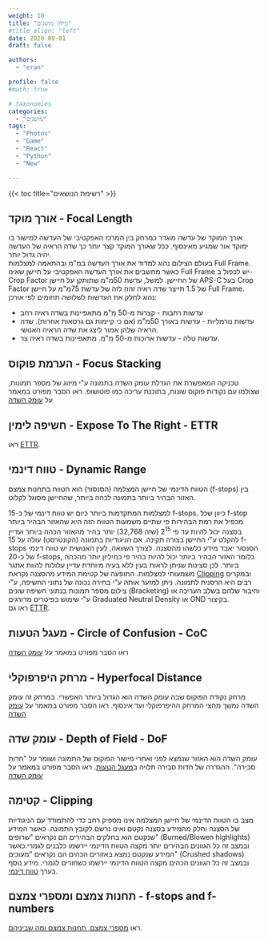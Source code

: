 ```yaml
---
weight: 10
title: "מילון מושגים"
#title_align: "left"
date: 2020-09-01
draft: false

authors: 
  - "eran"

profile: false
#math: true

# taxonomies
categories: 
  - "מושגים"
tags:
  - "Photos"
  - "Game"
  - "React"
  - "Python"
  - "New"

---
```

{{< toc title="רשימת הנושאים" >}}

## אורך מוקד - Focal Length
אורך המוקד של עדשה מוגדר כמרחק בין המרכז האפקטיבי של העדשה למישור בו ימוקד אור שמגיע מאינסוף. 
ככל שאורך המוקד קצר יותר כך שדה הראיה של העדשה יהיה גדול יותר.  
בעולם הצילום נהוג למדוד את אורך העדשה במ"מ ובהתאמה למצלמות Full Frame. 
כאשר מחשבים את אורך העדשה האפקטיבי על חיישן שאינו Full Frame יש לכפול ב-Crop Factor של החיישן.
למשל, עדשת 50מ"מ שתותקן על חיישן APS-C בעל Crop Factor של 1.5 תייצר שדה ראיה זהה לזה של עדשת 75מ"מ על חיישן Full Frame.  
נהוג לחלק את העדשות לשלושה תחומים לפי אורכן:
* עדשות רחבות - קצרות מ-50 מ"מ מתאפיינות בשדה ראיה רחב
* עדשות נורמליות - עדשות באורך 50מ"מ (אם כי קיימות גם גרסאות אחרות). שדה הראיה שלהן אמור ליצג את שדה הראיה האנושי.
* עדשות טלה - עדשות ארוכות מ-50 מ"מ. מתאפיינות בשדה ראיה צר.
 
 
## הערמת פוקוס - Focus Stacking
טכניקה המאפשרת את הגדלת עומק השדה בתמונה ע"י מיזוג של מספר תמונות, שצולמו עם נקודות פוקוס שונות, בתוכנת עריכה כמו פוטושופ.
ראו הסבר מפורט במאמר על [עומק השדה](/post/dof/#כשעומק-השדה-אינו-מספיק)
 
## חשיפה לימין - Expose To The Right - ETTR
ראו [ETTR](/post/ettr).


## טווח דינמי - Dynamic Range
הטווח הדינמי של חיישן המצלמה (הסנסור) הוא הטווח בתחנות צמצם (f-stops) בין האזור הבהיר ביותר בתמונה לכהה ביותר, שהחיישן מסוגל לקלוט.  

למצלמות המתקדמות ביותר כיום יש טווח דינמי של כ-15 f-stops. כיוון שכל f-stop מכפיל את רמת הבהירות פי שתיים משמעות הטווח הזה היא שהאזור הבהיר ביותר בסצנה יכול להיות עד פי 2<sup>15</sup> (שזה 32,768) יותר בהיר מהאזור הכהה ביותר ועדיין להקלט ע"י החיישן בצורה תקינה. אם הניגודיות בתמונה (הקונטרסט) עולה על 15 f-stops הסנסור יאבד מידע כלשהו מהסצנה. לצורך השוואה, לעין האנושית יש טווח דינמי של כ-20 f-stops, כלומר האזור הבהיר ביותר יכול להיות בהיר פי כמיליון יותר מהכהה ביותר. לכן סצינות שניתן לראות בעין ללא בעיה מיוחדת עדיין עלולות להוות אתגר משמעותי למצלמות.
התופעה של קטימת המידע מהסצנה נקראת [Clipping](#קטימה---clipping) ובמקרים רבים היא הרסנית לתמונה. ניתן למזער אותה ע"י בחירה נכונה של נתוני החשיפה, ע"י צילום מספר תמונות בנתוני חשיפה שונים (Bracketing) וחיבור שלהם בשלב העריכה או ע"י שימוש בפיטרים מדורגים Graduated Neutral Density או GND בקיצור.  
ראו גם [ETTR](/post/ettr).


## מעגל הטעות - Circle of Confusion - CoC
ראו הסבר מפורט במאמר על [עומק השדה](/post/dof/#מה-זה-עומק-שדה)


## מרחק היפרפוקלי - Hyperfocal Distance
מרחק נקודת הפוקוס שבה עומק השדה הוא הגדול ביותר האפשרי. במרחק זה עומק השדה נמשך מחצי המרחק ההיפרפוקלי ועד אינסוף.
ראו הסבר מפורט במאמר על [עומק השדה](/post/dof/#מה-זה-עומק-שדה)


## עומק שדה - Depth of Field - DoF
עומק השדה הוא האזור שנמצא לפני ואחרי מישור הפוקוס של התמונה ושומר על "חדות סבירה". 
ההגדרה של חדות סבירה תלויה ב[מעגל הטעות](#מעגל-הטעות---Circle-of-Confusion---CoC).
ראו הסבר מפורט במאמר על [עומק השדה](/post/dof/#מרחק-היפרפוקאלי---Hyperfocal-Distance)


## קטימה - Clipping
מצב בו הטווח הדינמי של חיישן המצלמה אינו מספיק רחב כדי להתמודד עם הניגודיות של הסצנה וחלק מהמידע בסצנה נקטם ואינו נרשם לקובץ התמונה. כאשר המידע שנקטם הוא בחלקים הבהירים הם נקראים "שרופים" (Burned/Blowen highlights) ובמצב זה כל הגוונים הבהירים יותר מקצה הטווח הדינמי יירשמו כלבנים לגמרי.כאשר המידע שנקטם נמצא באזורים הכהים הם נקראים "מעוכים" (Crushed shadows) ובמצב זה כל הגוונים הכהים מקצה הטווח הדינמי יירשמו כשחורים לגמרי.
מידע נוסף בערך [טווח דינמי](#טווח-דינמי---dynamic-range).


## תחנות צמצם ומספרי צמצם - f-stops and f-numbers
ראו [מספרי צמצם, תחנות צמצם ומה שביניהם](/post/f-stops).
